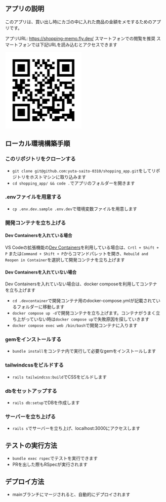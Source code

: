## アプリの説明
このアプリは、買い出し時にカゴの中に入れた商品の金額をメモするためのアプリです。

アプリURL: https://shopping-memo.fly.dev/
スマートフォンでの閲覧を推奨
スマートフォンでは下記URLを読み込むとアクセスできます

![](app/assets/images/shopping_memo_qr.png)

## ローカル環境構築手順

### このリポジトリをクローンする
- `git clone git@github.com:yuta-saito-0310/shopping_app.git`をしてリポジトリをホストマシンに取り込みます
- `cd shopping_app/ && code .`でアプリのフォルダーを開きます

### .envファイルを用意する
- `cp .env.dev.sample .env.dev`で環境変数ファイルを用意します

### 開発コンテナを立ち上げる
#### Dev Containersを入れている場合
VS Codeの拡張機能の[Dev Containers](https://code.visualstudio.com/docs/devcontainers/containers)を利用している場合は、`Crtl + Shift + P` または`Command + Shift + P`からコマンドパレットを開き、`Rebuild and Reopen in Container`を選択して開発コンテナを立ち上げます

#### Dev Containersを入れていない場合
Dev Containersを入れていない場合は、docker composeを利用してコンテナを立ち上げます
- `cd .devcontainer`で開発コンテナ用のdocker-compose.ymlが記載されているフォルダーに移動します
- `docker compose up -d`で開発コンテナを立ち上げます。コンテナがうまく立ち上がっていない時は`docker compose up`で失敗原因を探していきます
- `docker compose exec web /bin/bash`で開発コンテナに入ります

### gemをインストールする
- `bundle install`をコンテナ内で実行して必要なgemをインストールします

### tailwindcssをビルドする
- `rails tailwindcss:build`でCSSをビルドします

### dbをセットアップする
- `rails db:setup`でDBを作成します

### サーバーを立ち上げる
- `rails s`でサーバーを立ち上げ、localhost:3000にアクセスします

## テストの実行方法
- `bundle exec rspec`でテストを実行できます
- PRを出した際もRSpecが実行されます

## デプロイ方法
- mainブランチにマージされると、自動的にデプロイされます